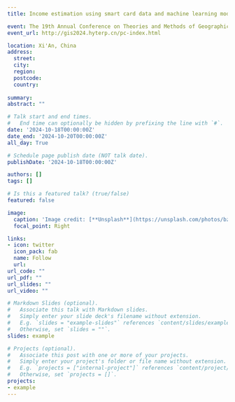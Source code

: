 ```yaml
---
title: Income estimation using smart card data and machine learning models (invited talk)

event: The 19th Annual Conference on Theories and Methods of Geographic Information Science (第九届全国大数据与社会计算学术会议)
event_url: http://gis2024.hyterp.cn/pc-index.html

location: Xi'An, China
address:
  street: 
  city: 
  region: 
  postcode: 
  country: 
  
summary: 
abstract: ""

# Talk start and end times.
#   End time can optionally be hidden by prefixing the line with `#`.
date: '2024-10-18T00:00:00Z'
date_end: '2024-10-20T00:00:00Z'
all_day: True

# Schedule page publish date (NOT talk date).
publishDate: '2024-10-18T00:00:00Z'

authors: []
tags: []

# Is this a featured talk? (true/false)
featured: false

image:
  caption: 'Image credit: [**Unsplash**](https://unsplash.com/photos/bzdhc5b3Bxs)'
  focal_point: Right

links:
- icon: twitter
  icon_pack: fab
  name: Follow
  url: 
url_code: ""
url_pdf: ""
url_slides: ""
url_video: ""

# Markdown Slides (optional).
#   Associate this talk with Markdown slides.
#   Simply enter your slide deck's filename without extension.
#   E.g. `slides = "example-slides"` references `content/slides/example-slides.md`.
#   Otherwise, set `slides = ""`.
slides: example

# Projects (optional).
#   Associate this post with one or more of your projects.
#   Simply enter your project's folder or file name without extension.
#   E.g. `projects = ["internal-project"]` references `content/project/deep-learning/index.md`.
#   Otherwise, set `projects = []`.
projects:
- example
---
```


